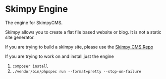 # Skimpy Engine

The engine for SkimpyCMS.

Skimpy allows you to create a flat file based website or blog. It is not a static site generator.

If you are trying to build a skimpy site, please use the [Skimpy CMS Repo](https://github.com/skimpy/cms)

If you are trying to work on and install just the engine

1. `composer install`
2. `./vendor/bin/phpspec run --format=pretty --stop-on-failure`
